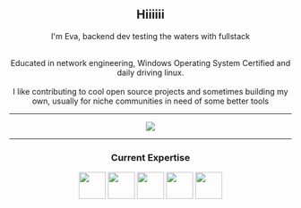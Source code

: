 ## <center> Hiiiiii </center>
<center><p> I'm Eva, backend dev testing the waters with fullstack 
 
 <br>Educated in network engineering, Windows Operating System Certified and daily driving linux. <br>
 <br> I like contributing to cool open source projects and sometimes building my own, usually for niche communities in need of some better tools  <br>
 
 </p></center>  

___
<center>
<div>
<p align="center">
<img src="https://github-readme-stats.vercel.app/api?username=Eva-kl&count_private=true&show_icons=true&theme=tokyonight" />
</p>
</div>
</center>

***


<h3 align="center"> Current Expertise</h3>
<div align="center">
    <a href="https://nl.wikipedia.org/wiki/C%E2%99%AF"><img height="48" src="https://github.com/mxcop/mxcop/blob/main/.github/assets/csharp-lang.svg" /></a>
    <a href="https://www.rust-lang.org/"><img height="48" src="https://github.com/mxcop/mxcop/blob/main/.github/assets/rust-lang.svg" /></a>
    <a href="https://www.typescriptlang.org/"><img height="48" src="https://github.com/mxcop/mxcop/blob/main/.github/assets/js-ts-lang.svg" /></a>
    <a href="https://svelte.dev/"><img height="48" src="https://github.com/mxcop/mxcop/blob/main/.github/assets/svelte-lang.svg" /></a>
    <a href="https://learn.microsoft.com/en-us/previous-versions/windows/desktop/legacy/mt829240(v=vs.85)"><img height="48" src="https://github.com/mxcop/mxcop/blob/main/.github/assets/vbscript-lang.svg" /></a>
</div>
